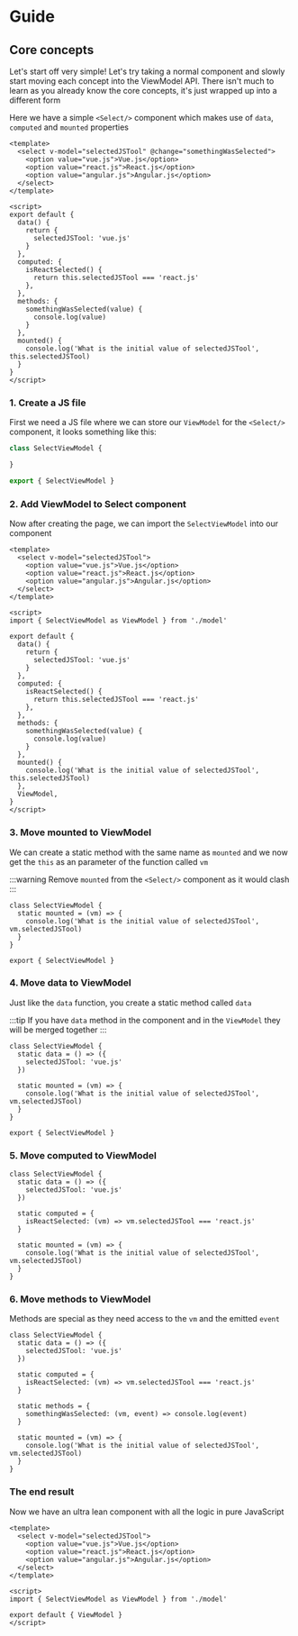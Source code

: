 # Guide

## Core concepts

Let's start off very simple! Let's try taking a normal component and slowly start moving each concept into the ViewModel API. There isn't much to learn as you already know the core concepts, it's just wrapped up into a different form

Here we have a simple `<Select/>` component which makes use of `data`, `computed` and `mounted` properties

```vue
<template>
  <select v-model="selectedJSTool" @change="somethingWasSelected">
    <option value="vue.js">Vue.js</option>
    <option value="react.js">React.js</option>
    <option value="angular.js">Angular.js</option>
  </select>
</template>

<script>
export default {
  data() {
    return {
      selectedJSTool: 'vue.js'
    }
  },
  computed: {
    isReactSelected() {
      return this.selectedJSTool === 'react.js'
    },
  },
  methods: {
    somethingWasSelected(value) {
      console.log(value)
    }
  },
  mounted() {
    console.log('What is the initial value of selectedJSTool', this.selectedJSTool)
  }
}
</script>
```

### 1. Create a JS file

First we need a JS file where we can store our `ViewModel` for the `<Select/>` component, it looks something like this:

```javascript
class SelectViewModel {

}

export { SelectViewModel }
```

### 2. Add ViewModel to Select component

Now after creating the page, we can import the `SelectViewModel` into our component

```vue{10,31}
<template>
  <select v-model="selectedJSTool">
    <option value="vue.js">Vue.js</option>
    <option value="react.js">React.js</option>
    <option value="angular.js">Angular.js</option>
  </select>
</template>

<script>
import { SelectViewModel as ViewModel } from './model'

export default {
  data() {
    return {
      selectedJSTool: 'vue.js'
    }
  },
  computed: {
    isReactSelected() {
      return this.selectedJSTool === 'react.js'
    },
  },
  methods: {
    somethingWasSelected(value) {
      console.log(value)
    }
  },
  mounted() {
    console.log('What is the initial value of selectedJSTool', this.selectedJSTool)
  },
  ViewModel,
}
</script>
```

### 3. Move mounted to ViewModel

We can create a static method with the same name as `mounted` and we now get the `this` as an parameter of the function called `vm`

:::warning
Remove `mounted` from the `<Select/>` component as it would clash
:::

```javascript{3}
class SelectViewModel {
  static mounted = (vm) => {
    console.log('What is the initial value of selectedJSTool', vm.selectedJSTool)
  }
}

export { SelectViewModel }
```

### 4. Move data to ViewModel

Just like the `data` function, you create a static method called `data`

:::tip
If you have `data` method in the component and in the `ViewModel` they will be merged together
:::

```javascript{2,3,4}
class SelectViewModel {
  static data = () => ({
    selectedJSTool: 'vue.js'
  })

  static mounted = (vm) => {
    console.log('What is the initial value of selectedJSTool', vm.selectedJSTool)
  }
}

export { SelectViewModel }
```
### 5. Move computed to ViewModel

```javascript{6,7,8}
class SelectViewModel {
  static data = () => ({
    selectedJSTool: 'vue.js'
  })

  static computed = {
    isReactSelected: (vm) => vm.selectedJSTool === 'react.js'
  }

  static mounted = (vm) => {
    console.log('What is the initial value of selectedJSTool', vm.selectedJSTool)
  }
}
```

### 6. Move methods to ViewModel

Methods are special as they need access to the `vm` and the emitted `event`

```javascript{10,11,12}
class SelectViewModel {
  static data = () => ({
    selectedJSTool: 'vue.js'
  })

  static computed = {
    isReactSelected: (vm) => vm.selectedJSTool === 'react.js'
  }

  static methods = {
    somethingWasSelected: (vm, event) => console.log(event)
  }

  static mounted = (vm) => {
    console.log('What is the initial value of selectedJSTool', vm.selectedJSTool)
  }
}
```

### The end result

Now we have an ultra lean component with all the logic in pure JavaScript

```vue
<template>
  <select v-model="selectedJSTool">
    <option value="vue.js">Vue.js</option>
    <option value="react.js">React.js</option>
    <option value="angular.js">Angular.js</option>
  </select>
</template>

<script>
import { SelectViewModel as ViewModel } from './model'

export default { ViewModel }
</script>
```